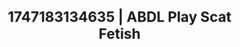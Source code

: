 ---
categories:
- Erotic archetypes
- Whispered desires
- Sex Olympics
- Mindful kink
- Pierced & proud
image: /assets/images/1747183134635.jpg
layout: post
seo:
  description: Featured content with sensual ABDL Play, Scat Fetish. HD images available.
  keywords: ABDL Play, Scat Fetish
  og_image: /assets/images/1747183134635.jpg
  schema_type: VisualArtwork
tags:
- ABDL Play
- '#1747183134635'
- Scat Fetish
title: 1747183134635 | ABDL Play Scat Fetish
---